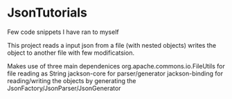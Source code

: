 # JsonTutorials
Few code snippets I have ran to myself

This project reads a input json from a file (with nested objects)
writes the object to another file with few modificatsion.

Makes use of three main dependenices
org.apache.commons.io.FileUtils for file reading as String
jackson-core for parser/generator
jackson-binding for reading/writing the objects by generating the JsonFactory/JsonParser/JsonGenerator

